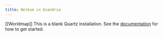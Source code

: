 ```yaml
---
title: Welkom in Exandria
---
```



[[Worldmap]]
This is a blank Quartz installation.
See the [documentation](https://quartz.jzhao.xyz) for how to get started.
